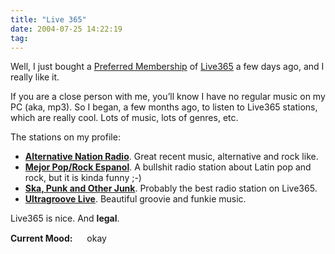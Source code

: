 ```yaml
---
title: "Live 365"
date: 2004-07-25 14:22:19
tag: 
---
```

<p>Well, I just bought a <a href="http://www.live365.com/vip">Preferred Membership</a> of <a href="http://www.live365.com/">Live365</a> a few days ago, and I really like it.

If you are a close person with me, you&#8217;ll know I have no regular music on my PC (aka, mp3). So I began, a few months ago, to listen to Live365 stations, which are really cool. Lots of music, lots of genres, etc.

The stations on my profile:
</p>
<ul>
<li>
<strong><a href="http://www.live365.com/stations/jtava">Alternative Nation Radio</a></strong>. Great recent music, alternative and rock like.</li>
<li>
<strong><a href="http://www.live365.com/stations/aztecas">Mejor Pop/Rock Espanol</a></strong>. A bullshit radio station about Latin pop and rock, but it is kinda funny ;-)</li>
<li>
<strong><a href="http://www.live365.com/stations/wannabepunk2">Ska, Punk and Other Junk</a></strong>. Probably the best radio station on Live365.</li>
<li>
<strong><a href="http://www.live365.com/stations/dj_joff">Ultragroove Live</a></strong>. Beautiful groovie and funkie music.</li>
</ul>
<p>
Live365 is nice. And <strong>legal</strong>.
</p>
<strong>Current Mood:</strong> <img width="15" height="15" src="http://stat.livejournal.com/img/mood/growf/smileys/okay.gif"/> okay
